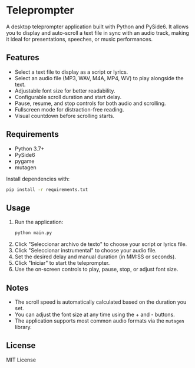 # Teleprompter

A desktop teleprompter application built with Python and PySide6. It allows you to display and auto-scroll a text file in sync with an audio track, making it ideal for presentations, speeches, or music performances.

## Features

- Select a text file to display as a script or lyrics.
- Select an audio file (MP3, WAV, M4A, MP4, WV) to play alongside the text.
- Adjustable font size for better readability.
- Configurable scroll duration and start delay.
- Pause, resume, and stop controls for both audio and scrolling.
- Fullscreen mode for distraction-free reading.
- Visual countdown before scrolling starts.

## Requirements

- Python 3.7+
- PySide6
- pygame
- mutagen

Install dependencies with:

```bash
pip install -r requirements.txt
```

## Usage

1. Run the application:
   ```bash
   python main.py
   ```
2. Click "Seleccionar archivo de texto" to choose your script or lyrics file.
3. Click "Seleccionar instrumental" to choose your audio file.
4. Set the desired delay and manual duration (in MM:SS or seconds).
5. Click "Iniciar" to start the teleprompter.
6. Use the on-screen controls to play, pause, stop, or adjust font size.

## Notes

- The scroll speed is automatically calculated based on the duration you set.
- You can adjust the font size at any time using the + and - buttons.
- The application supports most common audio formats via the `mutagen` library.

## License

MIT License
